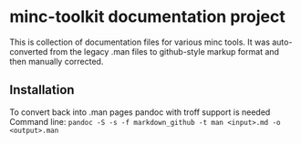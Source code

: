 # minc-toolkit documentation project

This is collection of documentation files for various minc tools. It was auto-converted from the 
legacy .man files to github-style markup format and then manually corrected. 



## Installation

To convert back into .man pages pandoc with troff support is needed
Command line: `pandoc -S -s -f markdown_github -t man <input>.md -o <output>.man`

